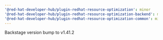 ```yaml
---
'@red-hat-developer-hub/plugin-redhat-resource-optimization': minor
'@red-hat-developer-hub/plugin-redhat-resource-optimization-backend': minor
'@red-hat-developer-hub/plugin-redhat-resource-optimization-common': minor
---
```


Backstage version bump to v1.41.2
